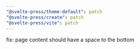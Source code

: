 ```yaml
---
"@svelte-press/theme-default": patch
"@svelte-press/create": patch
"@svelte-press/vite": patch
---
```


fix: page content should have a space to the bottom
